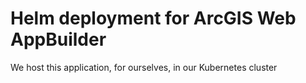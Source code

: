# Helm deployment for ArcGIS Web AppBuilder

We host this application, for ourselves, in our Kubernetes cluster
